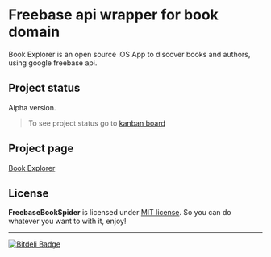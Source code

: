 # Freebase api wrapper for book domain
Book Explorer is an open source iOS App to discover books and authors, using google freebase api.

## Project status
Alpha version.

> To see project status go to [kanban board](https://trello.com/b/JI2pa4oW)



## Project page
[Book Explorer](http://buele.github.io/BookExplorer/)
## License

**FreebaseBookSpider** is licensed under [MIT license](http://opensource.org/licenses/MIT). So you can do whatever you want to with it, enjoy!

----

[![Bitdeli Badge](https://d2weczhvl823v0.cloudfront.net/buele/freebasebookspider/trend.png)](https://bitdeli.com/free "Bitdeli Badge")

